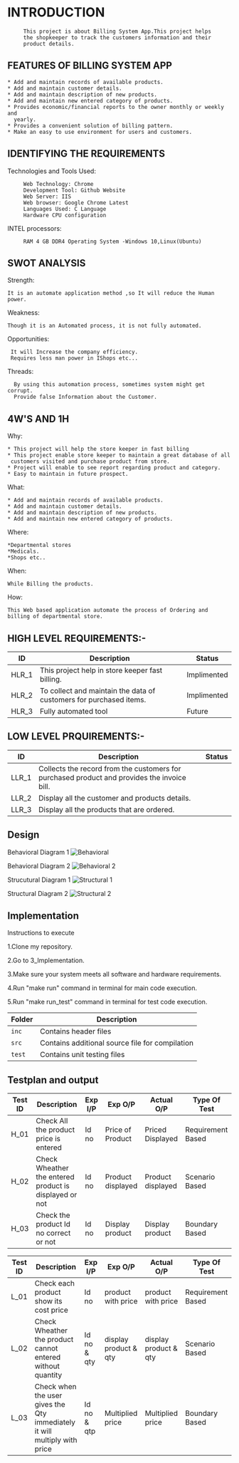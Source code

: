 
# INTRODUCTION

         This project is about Billing System App.This project helps
         the shopkeeper to track the customers information and their
         product details.

## FEATURES OF BILLING SYSTEM APP


    * Add and maintain records of available products.
    * Add and maintain customer details.
    * Add and maintain description of new products.
    * Add and maintain new entered category of products.
    * Provides economic/financial reports to the owner monthly or weekly and
      yearly.
    * Provides a convenient solution of billing pattern.
    * Make an easy to use environment for users and customers.

 ## IDENTIFYING THE REQUIREMENTS

   Technologies and Tools Used:

         Web Technology: Chrome
         Development Tool: Github Website
         Web Server: IIS
         Web browser: Google Chrome Latest
         Languages Used: C Language
         Hardware CPU configuration

   INTEL processors:
   
         RAM 4 GB DDR4 Operating System -Windows 10,Linux(Ubuntu)

## SWOT ANALYSIS

Strength:

    It is an automate application method ,so It will reduce the Human power.

Weakness:

    Though it is an Automated process, it is not fully automated.

Opportunities:

     It will Increase the company efficiency.
     Requires less man power in IShops etc...

Threads:

      By using this automation process, sometimes system might get corrupt.
      Provide false Information about the Customer.

## 4W'S AND 1H

Why:

    * This project will help the store keeper in fast billing
    * This project enable store keeper to maintain a great database of all
     customers visited and purchase product from store.
    * Project will enable to see report regarding product and category.
    * Easy to maintain in future prospect.

What:

    * Add and maintain records of available products.
    * Add and maintain customer details.
    * Add and maintain description of new products.
    * Add and maintain new entered category of products.

Where:

    *Departmental stores
    *Medicals.
    *Shops etc..

When:

    While Billing the products.

How:

    This Web based application automate the process of Ordering and billing of departmental store.

## HIGH LEVEL REQUIREMENTS:-

|ID|Description|Status|
|---|------|-------|
|HLR_1|This project help in store keeper fast billing.|Implimented|
|HLR_2|To collect and maintain the data of customers for purchased items.|Implimented|
|HLR_3|Fully automated tool|Future|

## LOW LEVEL PRQUIREMENTS:-

|ID|Description|Status|
|--|------|-------|
|LLR_1|Collects the record from the customers for purchased product and provides the invoice bill.|
|LLR_2|Display all the customer and products details.|
|LLR_3|Display all the products that are ordered.|

## Design
Behavioral Diagram 1
![Behavioral](https://user-images.githubusercontent.com/94122920/142400159-3b7ef063-5e90-474d-91a7-ef4020df4530.jpeg)

Behavioral Diagram 2
![Behavioral 2](https://user-images.githubusercontent.com/94122920/142400191-816c2d42-5f40-47f4-ac1f-8521c86d4118.jpeg)

Strucutural Diagram 1
![Structural 1](https://user-images.githubusercontent.com/94122920/142399389-75f52669-ec8a-4bf9-84b9-035051acde4c.jpeg)

Structural Diagram 2
![Structural 2](https://user-images.githubusercontent.com/94122920/142399866-99354dd0-ea12-494a-ab06-77da1ac0df97.jpeg)

## Implementation
 Instructions to execute

1.Clone my repository.

2.Go to 3_Implementation.

3.Make sure your system meets all software and hardware requirements.

4.Run "make run" command in terminal for main code execution.

5.Run "make run_test" command in terminal for test code execution.

|Folder|	Description|
|-----| --------------|
|`inc`|	Contains header files|
|`src`|	Contains additional source file for compilation|
|`test`|	Contains unit testing files|

## Testplan and output
|Test ID|Description|Exp I/P|Exp O/P|Actual O/P|Type Of Test|
|-----|------|-----|-----|-----|------|
|H_01|Check All the product price is entered|Id no|Price of Product|Priced Displayed|Requirement Based|
|H_02|Check Wheather the entered product is displayed or not|Id no|Product displayed|Product displayed|Scenario Based|
|H_03|Check the product Id no correct or not|Id no|Display product|Display product|Boundary Based|

|Test ID|Description|Exp I/P|Exp O/P|Actual O/P|Type Of Test|
|-----|------|-----|-----|-----|------|
|L_01|Check each product show its cost price|Id no|product with price|product with price|Requirement Based|
|L_02|Check Wheather the product cannot entered without quantity |Id no & qty|display product & qty|display product & qty|Scenario Based|
|L_03|Check when the user gives the Qty immediately it will multiply with price |Id no & qtp|Multiplied price|Multiplied price|Boundary Based|
